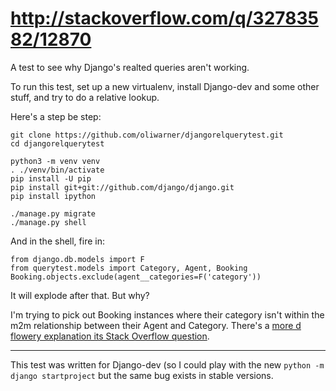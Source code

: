 # http://stackoverflow.com/q/32783582/12870

A test to see why Django's realted queries aren't working.

To run this test, set up a new virtualenv, install Django-dev and 
some other stuff, and try to do a relative lookup.

Here's a step be step:

    git clone https://github.com/oliwarner/djangorelquerytest.git
    cd djangorelquerytest

    python3 -m venv venv
    . ./venv/bin/activate
    pip install -U pip
    pip install git+git://github.com/django/django.git
    pip install ipython

    ./manage.py migrate
    ./manage.py shell

And in the shell, fire in:

    from django.db.models import F
    from querytest.models import Category, Agent, Booking
    Booking.objects.exclude(agent__categories=F('category'))

It will explode after that. But why?

I'm trying to pick out Booking instances where their category isn't within
the m2m relationship between their Agent and Category. There's a [more d
flowery explanation its Stack Overflow question](http://stackoverflow.com/q/32783582/12870).


----

This test was written for Django-dev (so I could play with the new
`python -m django startproject` but the same bug exists in stable 
versions.